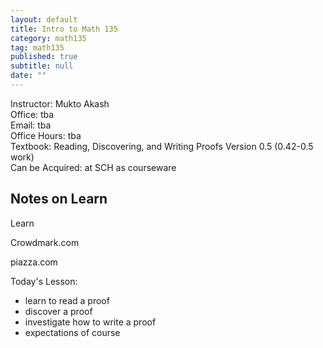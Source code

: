 ```yaml
---
layout: default
title: Intro to Math 135
category: math135
tag: math135
published: true
subtitle: null
date: ""
---
```


<div class="text-center">
Instructor: Mukto Akash
<br>
Office: tba
<br>
Email: tba
<br>
Office Hours: tba
<br>
Textbook: Reading, Discovering, and Writing Proofs Version 0.5 (0.42-0.5 work)
<br>
Can be Acquired: at SCH as courseware
<br>
</div>

## Notes on Learn

Learn

Crowdmark.com

piazza.com

Today's Lesson:
* learn to read a proof
* discover a proof
* investigate how to write a proof
* expectations of course  

